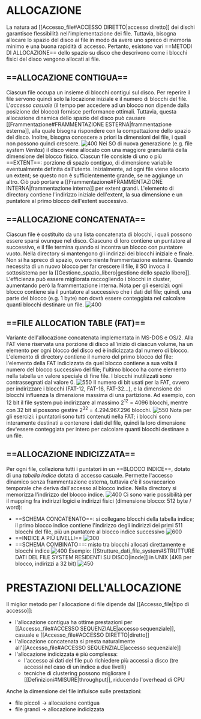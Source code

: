 # ALLOCAZIONE
La natura ad [[Accesso_file#ACCESSO DIRETTO|accesso diretto]] dei dischi garantisce flessibilità nell'implementazione dei file. Tuttavia, bisogna allocare lo spazio del disco ai file in modo da avere uno spreco di memoria minimo e una buona rapidità di accesso.
Pertanto, esistono vari ==METODI DI ALLOCAZIONE== dello spazio su disco che descrivono come i blocchi fisici del disco vengono allocati ai file.

## ==ALLOCAZIONE CONTIGUA==
Ciascun file occupa un insieme di blocchi contigui sul disco. Per reperire il file servono quindi solo la locazione iniziale e il numero di blocchi del file.
L'_accesso casuale_ (il tempo per accedere ad un blocco non dipende dalla posizione del blocco) fornisce performance ottimali. Tuttavia, questa allocazione dinamica dello spazio del disco può causare [[Frammentazione#FRAMMENTAZIONE ESTERNA|frammentazione esterna]], alla quale bisogna rispondere con la compattazione dello spazio del disco. Inoltre, bisogna conoscere a priori la dimensioni dei file, i quali non possono quindi crescere.
![400](allocazione_contigua.png)
Nei SO di nuova generazione (e.g. file system _Veritas_) il disco viene allocato con una maggiore granularità della dimensione del blocco fisico. Ciascun file consiste di uno o più ==EXTENT==: porzione di spazio contiguo, di dimensione variabile eventualmente definita dall'utente.
Inizialmente, ad ogni file viene allocato un extent; se questo non è sufficientemente grande, se ne aggiunge un altro. Ciò può portare a [[Frammentazione#FRAMMENTAZIONE INTERNA|frammentazione interna]] per extent grandi. L'elemento di directory contiene l'indirizzo iniziale dell'extent, la sua dimensione e un puntatore al primo blocco dell'extent successivo.

## ==ALLOCAZIONE CONCATENATA==
Ciascun file è costituito da una lista concatenata di blocchi, i quali possono essere sparsi ovunque nel disco. Ciascuno di loro contiene un puntatore al successivo, e il file termina quando si incontra un blocco con puntatore vuoto.
Nella directory si mantengono gli indirizzi dei blocchi iniziale e finale.
Non si ha spreco di spazio, ovvero niente frammentazione esterna. Quando necessita di un nuovo blocco per far crescere il file, il SO invoca il sottosistema per la [[Gestione_spazio_libero|gestione dello spazio libero]]. L'efficienza può essere migliorata raccogliendo i blocchi in cluster, aumentando però la frammentazione interna.
Nota per gli esercizi: ogni blocco contiene sia il puntatore al successivo che i dati del file; quindi, una parte del blocco (e.g. 1 byte) non dovrà essere conteggiata nel calcolare quanti blocchi destinare un file.
![400](allocazione_concatenata.png)

## ==FILE ALLOCATION TABLE (FAT)==
Variante dell'allocazione concatenata implementata in MS-DOS e OS/2. Alla FAT viene riservata una porzione di disco all'inizio di ciascun volume, ha un elemento per ogni blocco del disco ed è indicizzata dal numero di blocco.
L'elemento di directory contiene il numero del primo blocco del file: l'elemento della FAT indicizzata da quel blocco contiene a sua volta il numero del blocco successivo del file; l'ultimo blocco ha come elemento nella tabella un valore speciale di fine file. I blocchi inutilizzati sono contrassegnati dal valore 0.
![550](fat.png)
Il numero di bit usati per la FAT, ovvero per indirizzare i blocchi (FAT-12, FAT-16, FAT-32...), e la dimensione dei blocchi influenza la dimensione massima di una partizione. Ad esempio, con 12 bit il file system può indirizzare al massimo $2^{12}$ = 4096 blocchi, mentre con 32 bit si possono gestire $2^{32}$ = 4.294.967.296 blocchi.
![550](fat2.png)
Nota per gli esercizi: i puntatori sono tutti contenuti nella FAT; i blocchi sono interamente destinati a contenere i dati del file, quindi la loro dimensione dev'essere conteggiata per intero per calcolare quanti blocchi destinare a un file.

## ==ALLOCAZIONE INDICIZZATA==
Per ogni file, colleziona tutti i puntatori in un ==BLOCCO INDICE==, dotato di una _tabella indice_ dotata di accesso casuale.
Permette l'accesso dinamico senza frammentazione esterna, tuttavia c'è il sovraccarico temporale che deriva dall'accesso al blocco indice. Nella directory si memorizza l'indirizzo del blocco indice.
![400](allocazione_indicizzata.png)
Ci sono varie possibilità per il mapping fra indirizzi logici e indirizzi fisici (dimensione blocco: 512 byte / word):
- ==SCHEMA CONCATENATO==: si collegano blocchi della tabella indice; il primo blocco indice contiene l'indirizzo degli indirizzi dei primi 511 blocchi del file, più un puntatore al blocco indice successivo
![600](schema_concatenato.png)
- ==INDICE A PIÙ LIVELLI==
![300](indice_livelli.png)
- ==SCHEMA COMBINATO==: misto tra blocchi allocati direttamente e blocchi indice
![400](schema_combinato.png)
	Esempio: [[Strutture_dati_file_system#STRUTTURE DATI DEL FILE SYSTEM RESIDENTI SU DISCO|inode]] in UNIX (4KB per blocco, indirizzi a 32 bit)
	![450](inode.png)

# PRESTAZIONI DELL'ALLOCAZIONE
Il miglior metodo per l'allocazione di file dipende dal [[Accesso_file|tipo di accesso]]:
- l'allocazione contigua ha ottime prestazioni per [[Accesso_file#ACCESSO SEQUENZIALE|accesso sequenziale]], casuale e [[Accesso_file#ACCESSO DIRETTO|diretto]]
- l'allocazione concatenata si presta naturalmente all'[[Accesso_file#ACCESSO SEQUENZIALE|accesso sequenziale]]
- l'allocazione indicizzata è più complessa:
	- l'accesso ai dati del file può richiedere più accessi a disco (tre accessi nel caso di un indice a due livelli)
	- tecniche di clustering possono migliorare il [[Definizioni#MISURE|throughput]], riducendo l'overhead di CPU

Anche la dimensione del file influisce sulle prestazioni:
- file piccoli $\rightarrow$ allocazione contigua
- file grandi $\rightarrow$ allocazione indicizzata